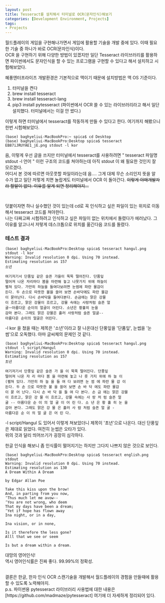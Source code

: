 ```yaml
---
layout: post
title: Tesseract를 설치해서 터미널로 OCR(문자인식)해보기
categories: [Development Environment, Projects]
tags: 
- Projects
---
```


월드플레이의 게임을 구현해나가면서 게임에 활용할 기술을 개발 중에 있다. 이때 필요한 기술 중 하나가 바로 OCR(문자인식)이다. 
<br>OCR 을 구현하기 위해 다양한 방법이 있겠지만 일단 Tesseract 라이브러리를 활용하면 파이썬에서도 문자인식을 할 수 있는 프로그램을 구현할 수 있다고 해서 설치하고 시험해보았다.

혜풍엔터프라이즈 개발환경은 기본적으로 맥이기 때문에 설치방법은 맥 OS 기준이다.

1. 터미널을 켠다
2. brew install tesseract
3. brew install tesseract-lang
4. pip3 install pytesseract (파이썬에서 OCR 쓸 수 있는 라이브러리라고 해서 일단 설치했다. 터미널에서는 이걸 안 썼다.)

이렇게 하면 터미널에서 tesseract를 작동하게 만들 수 있다고 한다. 여기까지 해봤으니 한번 시험해보았다.

~~~
(base) baghyeliui-MacBookPro:~ spica$ cd Desktop
(base) baghyeliui-MacBookPro:Desktop spica$ tesseract EB87iJRUYAE1_jE.png stdout -l kor
~~~

음, 이렇게 우선 글을 쓰지만 터미널에서 tesseract를 사용하려면 " tesseract 파일명 stdout -l 언어 " 이런 구조의 코드를 쳐야하는데 아직 stdout 이 왜 필요한 것인지 잘 모르겠다. <br> 어디서 본 것에 따르면 아웃풋할 파일이라는데 음.... 그게 대체 무슨 소리인지 뜻을 알 수가 없고 일단 저렇게 치면 놀랍게도 터미널에서 OCR 이 돌아간다. ~~이렇게 야매개발자라 할말이 없다. 이유를 알게 되면 정리해야지...~~

<br>
<p>덧붙이자면 하나 실수했던 것이 있는데 cd로 꼭 인식하고 싶은 파일이 있는 위치로 이동해서 tesseract 코드를 쳐야한다. <br> 나는 다짜고짜 시험하려고 인식하고 싶은 파일이 없는 위치에서 돌렸다가 에러났다. 그 이유를 알고나서 저렇게 데스크톱으로 위치를 옮긴다음 코드를 돌렸다.</p>


### 테스트 결과

~~~
(base) baghyeliui-MacBookPro:Desktop spica$ tesseract hangul.png stdout -l kor
Warning: Invalid resolution 0 dpi. Using 70 instead.
Estimating resolution as 157
소년

여기저기서 단품잎 같은 슬픈 가을이 뚝뚝 떨어진다. 단품잎
떨어져 나온 자리마다 봄을 마련해 놓고 나못가지 위에 하늘이
펼쳐 있다. 가만히 하늘을 들여다보려면 눈썸에 파란 물감이
든다. 두 손으로 따뜻한 볼을 쓸어 보면 손바닥에도 파란 물감
이 묻어난다. 다시 손바닥을 들여다본다. 손금에는 맑은 강물
이 흐르고, 맑은 강물이 흐르고, 강물 속에는 사랑처럼 슬픈 얼
굴ㅡ아름다운 순이의 얼굴이 어린다. 소년은 황홀히 눈을
감마 본다. 그래도 맑은 강물은 흘러 사랑처럼 슬픈 얼굴--
아름다운 순이의 얼굴은 어린다.
~~~

-l kor 을 쳤을 때는 제목은 '소년'이라고 잘 나온대신 단풍잎을 '단품잎', 눈썹을 '눈썸'으로 오독했다. 아마 글씨체의 문제인 것 같다.

~~~
(base) baghyeliui-MacBookPro:Desktop spica$ tesseract hangul.png stdout -l script/Hangul
Warning: Invalid resolution 0 dpi. Using 70 instead.
Estimating resolution as 157
초년

여기저기서 단풍잎 같은 슬픈 가 을 이 뚝뚝 떨어진다. 단풍잎
떨어져 나온 자 리 마다 봄 을 마련해 놓고 나 릇 가지 위에 하 늘 이
(펼쳐 있다. 가만히 하 늘 을 들 여 다 보려면 눈 썸 에 파란 물 감 이
든다. 두 손 으로 따뜻한 볼 을 쓸어 보면 손 바 닥 에도 파란 물감
이 묻 어 난다. 다시 손 바 닥 을 들 여 다 본다. 손 금 에는 맑은 강물
이 흐르고, 맑은 강 물 이 흐르고, 강물 속에는 사 랑 처 럼 슬픈 얼
굴 -- 아름다운 순 이 의 얼 굴 이 어 린 다. 소 년 은 황 홀 히 눈 을
감아 본다. 그래도 맑은 강 물 은 흘러 사 람 처럼 슬픈 얼 굴 -
아름다운 순 이 의 얼 굴 은 어 린 다.
~~~

-l script/Hangul 도 있어서 이렇게 쳐보았더니 제목이 '초년'으로 나온다. 대신 단풍잎은 제대로 읽었다. 여전히 눈썹은 오타가 있다. 
<br>위의 것과 달리 띄어쓰기가 굉장히 심각하다.

한글 인식을 해보니 좀 인식률이 떨어지기는 하지만 그다지 나쁘지 않은 것으로 보인다. 

~~~
(base) baghyeliui-MacBookPro:Desktop spica$ tesseract english.png stdout
Warning: Invalid resolution 0 dpi. Using 70 instead.
Estimating resolution as 130
A Dream Within A Dream

by Edgar Allan Poe

Take this kiss upon the brow!
And, in parting from you now,
‘Thus much let me avow--
‘You are not wrong, who deem
That my days have been a dream;
‘Yet if hope has flown away
Ina night, or in a day,

Ina vision, or in none,

Is it therefore the less gone?
Alll that we see or seem

Is but a dream within a dream.
~~~

대망의 영어인식! 
<br> 역시 영어인식률은 진짜 좋다. 99.99%의 정확성. 

<br>
결론은 한글, 한자 인식 OCR 스캔기술을 개발해서 월드플레이의 경험을 만들때에 활용할 수 있도록 노력해야지.

<br>
p.s.
파이썬용 pytesseract 라이브러리 사용법에 대한 내용은 [https://github.com/madmaze/pytesseract] 여기에 더 자세하게 정리되어 있다.
